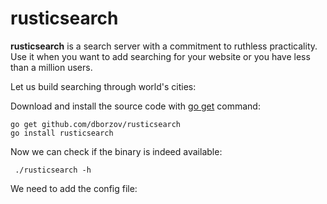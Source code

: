 rusticsearch
============

**rusticsearch** is a search server with a commitment to ruthless practicality. Use it when you want to add searching for your website or you have less than a million users.

Let us build searching through world's cities:

Download and install the source code with [go get](http://golang.org/cmd/go/) command:

    go get github.com/dborzov/rusticsearch
    go install rusticsearch
   
Now we can check if the binary is indeed available:
     
     ./rusticsearch -h
We need to add the config file: